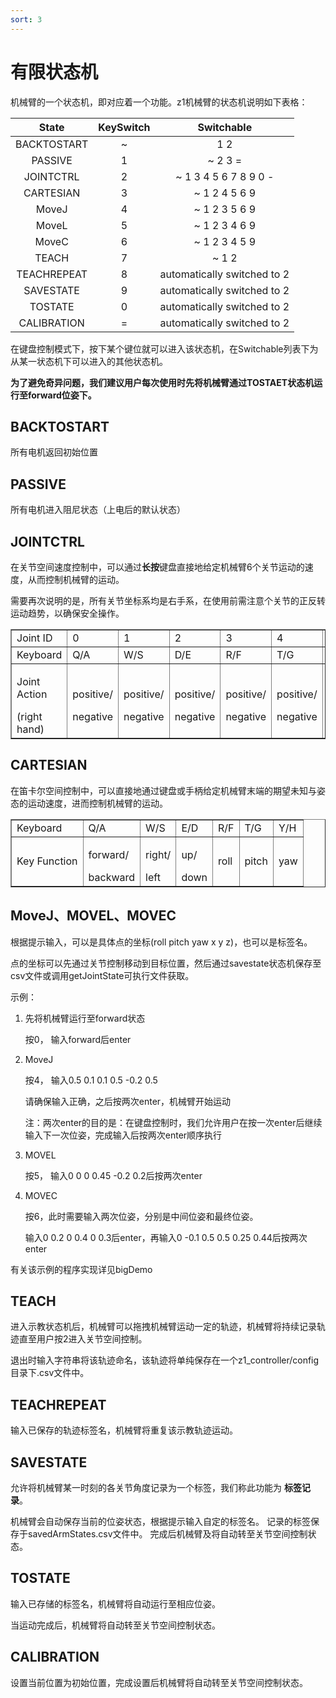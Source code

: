```yaml
---
sort: 3
---
```

# 有限状态机

机械臂的一个状态机，即对应着一个功能。z1机械臂的状态机说明如下表格：

|State|KeySwitch|Switchable|
|:-:|:-:|:-:|
|BACKTOSTART|~|1 2|
|PASSIVE|1|~ 2 3 =|
|JOINTCTRL|2|~ 1 3 4 5 6 7 8 9 0 -|
|CARTESIAN|3|~ 1 2 4 5 6 9|
|MoveJ|4|~ 1 2 3 5 6 9|
|MoveL|5|~ 1 2 3 4 6 9|
|MoveC|6|~ 1 2 3 4 5 9|
|TEACH|7|~ 1 2|
|TEACHREPEAT|8|automatically switched to 2|
|SAVESTATE|9|automatically switched to 2|
|TOSTATE|0|automatically switched to 2|
|CALIBRATION|=|automatically switched to 2|

在键盘控制模式下，按下某个键位就可以进入该状态机，在Switchable列表下为从某一状态机下可以进入的其他状态机。

**为了避免奇异问题，我们建议用户每次使用时先将机械臂通过TOSTAET状态机运行至forward位姿下。**

## BACKTOSTART

所有电机返回初始位置

## PASSIVE

所有电机进入阻尼状态（上电后的默认状态）

## JOINTCTRL

在关节空间速度控制中，可以通过**长按**键盘直接地给定机械臂6个关节运动的速度，从而控制机械臂的运动。

需要再次说明的是，所有关节坐标系均是右手系，在使用前需注意个关节的正反转运动趋势，以确保安全操作。

<table border="1">
    <tr>
        <td>Joint ID</td>
        <td>0</td><td>1</td><td>2</td><td>3</td><td>4</td><td>5</td>
        <td>Gripper</td>
    </tr>
    <tr>
        <td>Keyboard</td>
        <td>Q/A</td><td>W/S</td><td>D/E</td><td>R/F</td><td>T/G</td><td>Y/H</td>
        <td>up/down</td>
    </tr>
    <tr>
        <td><p>Joint Action</p>(right hand)</td>
        <td><p>positive/</p>negative</td><td><p>positive/</p>negative</td>
        <td><p>positive/</p>negative</td><td><p>positive/</p>negative</td>
        <td><p>positive/</p>negative</td><td><p>positive/</p>negative</td>
        <td><p>positive/</p>negative</td>
    </tr>
</table>

## CARTESIAN

在笛卡尔空间控制中，可以直接地通过键盘或手柄给定机械臂末端的期望未知与姿态的运动速度，进而控制机械臂的运动。

<table border="1">
    <tr>
        <td>Keyboard</td>
        <td>Q/A</td><td>W/S</td><td>E/D</td><td>R/F</td><td>T/G</td><td>Y/H</td>
    </tr>
    <tr>
        <td>Key Function</td>
        <td><p>forward/</p>backward</td><td><p>right/</p>left</td><td><p>up/</p>down</td>
        <td>roll</td><td>pitch</td><td>yaw</td>
    </tr>
</table>

## MoveJ、MOVEL、MOVEC

根据提示输入，可以是具体点的坐标(roll pitch yaw x y z)，也可以是标签名。

点的坐标可以先通过关节控制移动到目标位置，然后通过savestate状态机保存至csv文件或调用getJointState可执行文件获取。

示例：
1. 先将机械臂运行至forward状态

    按0， 输入forward后enter

2. MoveJ

    按4， 输入0.5 0.1 0.1 0.5 -0.2 0.5

    请确保输入正确，之后按两次enter，机械臂开始运动

    注：两次enter的目的是：在键盘控制时，我们允许用户在按一次enter后继续输入下一次位姿，完成输入后按两次enter顺序执行

3. MOVEL

    按5， 输入0 0 0 0.45 -0.2 0.2后按两次enter

4. MOVEC

    按6，此时需要输入两次位姿，分别是中间位姿和最终位姿。 

    输入0 0.2 0 0.4 0 0.3后enter，再输入0 -0.1 0.5 0.5 0.25 0.44后按两次enter

有关该示例的程序实现详见bigDemo

## TEACH

进入示教状态机后，机械臂可以拖拽机械臂运动一定的轨迹，机械臂将持续记录轨迹直至用户按2进入关节空间控制。

退出时输入字符串将该轨迹命名，该轨迹将单纯保存在一个z1_controller/config目录下.csv文件中。

## TEACHREPEAT

输入已保存的轨迹标签名，机械臂将重复该示教轨迹运动。

## SAVESTATE

允许将机械臂某一时刻的各关节角度记录为一个标签，我们称此功能为 **标签记录**。

机械臂会自动保存当前的位姿状态，根据提示输入自定的标签名。
记录的标签保存于savedArmStates.csv文件中。
完成后机械臂及将自动转至关节空间控制状态。

## TOSTATE

输入已存储的标签名，机械臂将自动运行至相应位姿。

当运动完成后，机械臂将自动转至关节空间控制状态。

## CALIBRATION

设置当前位置为初始位置，完成设置后机械臂将自动转至关节空间控制状态。